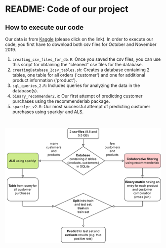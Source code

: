 # README: Code of our project

## How to execute our code

Our data is from [Kaggle](https://www.kaggle.com/datasets/mkechinov/ecommerce-behavior-data-from-multi-category-store) (please click on the link). In order to execute our code, you first have to download both csv files for October and November 2019. 

1. `creating_csv_files_for_db.R`: Once you saved the csv files, you can use this script for obtaining the "cleaned" csv files for the database.
2. `creatingDatabase_2csv_tables.sh`: Creates a database containing 2 tables, one table for all orders ('customer') and one for additional product information ('product').
3. `sql_queries_2.R`: Includes queries for analyzing the data in the database(s).
4. `binary_recommender2.R`: Our first attempt of predicting customer purchases using the recommenderlab package.
5. `sparklyr_v2.R`: Our most successful attempt of predicting customer purchases using sparklyr and ALS.

<p>&nbsp;</p>  

![Summary of our project](../images/summary.drawio.png)
